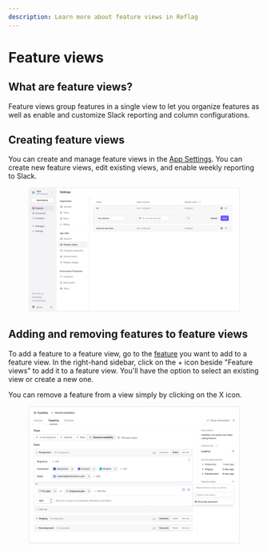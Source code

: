 ```yaml
---
description: Learn more about feature views in Reflag
---
```


# Feature views

## What are feature views?

Feature views group features in a single view to let you organize features as well as enable and customize Slack reporting and column configurations.

## Creating feature views

You can create and manage feature views in the [App Settings](https://app.reflag.com/env-current/settings/app-stages). You can create new feature views, edit existing views, and enable weekly reporting to Slack.

<figure><img src="../.gitbook/assets/Global settings - Feature views-min.png" alt=""><figcaption></figcaption></figure>

## Adding and removing features to feature views

To add a feature to a feature view, go to the [feature](https://app.reflag.com/env-current/features) you want to add to a feature view. In the right-hand sidebar, click on the + icon beside "Feature views" to add it to a feature view. You'll have the option to select an existing view or create a new one.

You can remove a feature from a view simply by clicking on the X icon.

<figure><img src="../.gitbook/assets/Adding features to a feature view-min.png" alt="Adding a feature to a feature view"><figcaption></figcaption></figure>
